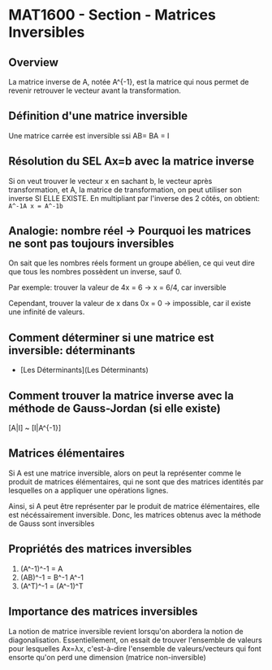 # MAT1600 - Section - Matrices Inversibles

## Overview

La matrice inverse de A, notée A^{-1}, est la matrice qui nous permet de revenir retrouver le vecteur avant la transformation.

## Définition d'une matrice inversible

Une matrice carrée est inversible ssi AB= BA = I

## Résolution du SEL Ax=b avec la matrice inverse

Si on veut trouver le vecteur x en sachant b, le vecteur après transformation, et A, la matrice de transformation, on peut utiliser son inverse SI ELLE EXISTE. En multipliant par l'inverse des 2 côtés, on obtient:
`` A^-1A x = A^-1b``

## Analogie: nombre réel -> Pourquoi les matrices ne sont pas toujours inversibles

On sait que les nombres réels forment un groupe abélien, ce qui veut dire que tous les nombres possèdent un inverse, sauf 0.

Par exemple: trouver la valeur de 4x = 6 -> x = 6/4, car inversible

Cependant, trouver la valeur de x dans 0x = 0 -> impossible, car il existe une infinité de valeurs.

## Comment déterminer si une matrice est inversible: déterminants

- [Les Déterminants](Les Déterminants)

## Comment trouver la matrice inverse avec la méthode de Gauss-Jordan (si elle existe)

[A|I] ~ [I|A^{-1}]

## Matrices élémentaires

Si A est une matrice inversible, alors on peut la représenter comme le produit de matrices élémentaires, qui ne sont que des matrices identités par lesquelles on a appliquer une opérations lignes.

Ainsi, si A peut être représenter par le produit de matrice élémentaires, elle est nécéssairement inversible. Donc, les matrices obtenus avec la méthode de Gauss sont inversibles

## Propriétés des matrices inversibles

1. (A^-1)^-1 = A
2. (AB)^-1 = B^-1 A^-1
3. (A^T)^-1 = (A^-1)^T

## Importance des matrices inversibles

La notion de matrice inversible revient lorsqu'on abordera la notion de diagonalisation. Essentiellement, on essait de trouver l'ensemble de valeurs pour lesquelles Ax=λx, c'est-à-dire l'ensemble de valeurs/vecteurs qui font ensorte qu'on perd une dimension (matrice non-inversible)
